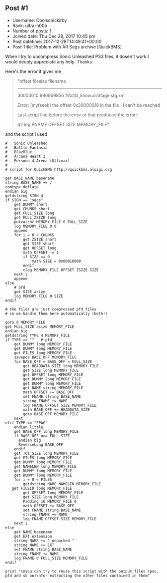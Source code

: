 ## Post #1
- Username: Coolsonickirby
- Rank: ultra-n00b
- Number of posts: 1
- Joined date: Thu Dec 28, 2017 10:45 pm
- Post datetime: 2017-12-28T14:49:41+00:00
- Post Title: Problem with AR Segs archive [QuickBMS]

When I try to uncompress Sonic Unleashed PS3 files, it dosen't work.I would deeply appreciate any help. Thanks.

Here's the error it gives me

> "offset filesize filename
>
> --------------------------------------
>
> 30000010 990969856 #ActD_Snow.ar/Stage.stg.xml
>
> 
>
> Error: [myfseek] the offset 0x30000010 in the file -1 can't be reached
>
> 
>
> Last script line before the error or that produced the error:
>
> 62 log FNAME OFFSET SIZE MEMORY_FILE"

and the script I used

```
#   Sonic Unleashed
#   Battle Fantasia
#   BlazBlue
#   Arcana Heart 3
#   Persona 4 Arena (Ultimax)
#   ...
# script for QuickBMS http://quickbms.aluigi.org

get BASE_NAME basename
string BASE_NAME += /
comtype deflate
endian big
getdstring SIGN 4
if SIGN == "segs"
    get DUMMY short
    get CHUNKS short
    get FULL_SIZE long
    get FULL_ZSIZE long
    putvarchr MEMORY_FILE 0 FULL_SIZE
    log MEMORY_FILE 0 0
    append
    for i = 0 < CHUNKS
        get ZSIZE short
        get SIZE short
        get OFFSET long
        math OFFSET -= 1
        if SIZE == 0
            math SIZE = 0x00010000
        endif
        clog MEMORY_FILE OFFSET ZSIZE SIZE
    next i
    append
else
    # pfd
    get SIZE asize
    log MEMORY_FILE 0 SIZE
endif

# the files are just compressed pfd files
# so we handle them here automatically (both!)

goto 0 MEMORY_FILE
get FULL_SIZE asize MEMORY_FILE
endian big
getdstring TYPE 4 MEMORY_FILE
if TYPE == ""   # pfd
    get DUMMY long MEMORY_FILE
    get DUMMY long MEMORY_FILE
    get FILES long MEMORY_FILE
    savepos BASE_OFF MEMORY_FILE
    for BASE_OFF = BASE_OFF < FULL_SIZE
        get HEADDATA_SIZE long MEMORY_FILE
        get SIZE long MEMORY_FILE
        get OFFSET long MEMORY_FILE
        get DUMMY long MEMORY_FILE
        get DUMMY long MEMORY_FILE
        get NAME string MEMORY_FILE
        math OFFSET += BASE_OFF
        set FNAME string BASE_NAME
        string FNAME += NAME
        log FNAME OFFSET SIZE MEMORY_FILE
        math BASE_OFF += HEADDATA_SIZE
        goto BASE_OFF MEMORY_FILE
    next
elif TYPE == "FPAC"
    endian little
    get BASE_OFF long MEMORY_FILE
    if BASE_OFF u>= FULL_SIZE
      endian big
      ReverseLong BASE_OFF
    endif
    get TOT_SIZE long MEMORY_FILE
    get FILES long MEMORY_FILE
    get DUMMY long MEMORY_FILE
    get NAMELEN long MEMORY_FILE
    get DUMMY long MEMORY_FILE
    get DUMMY long MEMORY_FILE
    for i = 0 < FILES
        getdstring NAME NAMELEN MEMORY_FILE
   get FILEID long MEMORY_FILE
        get OFFSET long MEMORY_FILE
        get SIZE long MEMORY_FILE
        Padding 16 MEMORY_FILE 0
        math OFFSET += BASE_OFF
        set FNAME string BASE_NAME
        string FNAME += NAME
        log FNAME OFFSET SIZE MEMORY_FILE
    next i
else
    get NAME basename
    get EXT extension
    string NAME += "_unpacked."
    string NAME += EXT
    set FNAME string BASE_NAME
    string FNAME += NAME
    log FNAME 0 FULL_SIZE MEMORY_FILE
endif

print "\nyou can try to reuse this script with the output files (pac, pfd and so on)\nfor extracting the other files contained in them"
```
